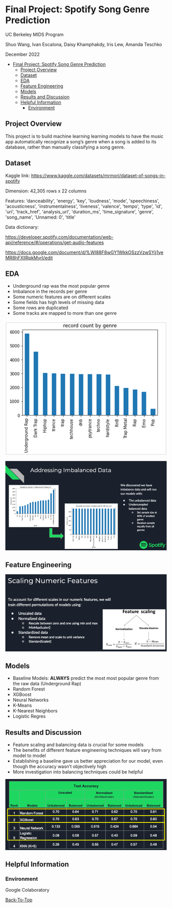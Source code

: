 # Final Project: Spotify Song Genre Prediction

UC Berkeley MIDS Program 

Shuo Wang, Ivan Escalona, Daisy Khamphakdy, Iris Lew, Amanda Teschko

December 2022

- [Final Project: Spotify Song Genre Prediction](#final-project-Spotify-Song-Genre-Prediction)
  - [Project Overview](#project-overview)
  - [Dataset](#dataset)
  - [EDA](#EDA)
  - [Feature Engineering](#Feature-Engineering)
  - [Models](#Models)
  - [Results and Discussion](#Results-and-Discussion)
  - [Helpful Information](#helpful-information)
    - [Environment](#environment)

## Project Overview
This project is to build machine learning learning models to have the music app automatically recognize a song’s genre when a song is added to its database, rather than manually classifying a song genre. 

## Dataset
Kaggle link: https://www.kaggle.com/datasets/mrmorj/dataset-of-songs-in-spotify

Dimension: 42,305 rows x 22 columns

Features: 
‘danceability', 'energy', 'key', 'loudness', 'mode', 'speechiness', 'acousticness', 'instrumentalness', 'liveness', 'valence', 'tempo', 'type', 'id', 'uri', 'track_href', 'analysis_url', 'duration_ms', 'time_signature', 'genre', 'song_name', 'Unnamed: 0', 'title'

Data dictionary:

https://developer.spotify.com/documentation/web-api/reference/#/operations/get-audio-features

https://docs.google.com/document/d/1LWl88F8wGY1WkkOSzzVzwSYij1yeMR8hFXllRpkMyrI/edit

## EDA 
- Underground rap was the most popular genre
- Imbalance in the records per genre
- Some numeric features are on different scales
- Some fields has high levels of missing data
- Some rows are duplicated
- Some tracks are mapped to more than one genre

![alt text](https://github.com/Shuo-Wang-UCBerkeley/2022-fall-assignment-W207-Spotify-Song-Genre-Prediction-Final_Project/blob/main/Images/EDA.png)

![alt text](https://github.com/Shuo-Wang-UCBerkeley/2022-fall-assignment-W207-Spotify-Song-Genre-Prediction-Final_Project/blob/main/Images/Addressing_Imbalanced_Data.png)

## Feature Engineering
![alt text](https://github.com/Shuo-Wang-UCBerkeley/2022-fall-assignment-W207-Spotify-Song-Genre-Prediction-Final_Project/blob/main/Images/Feature_Engineering.png)

## Models
- Baseline Models: **ALWAYS** predict the most most popular genre from the raw data (Underground Rap)
- Random Forest
- XGBoost
- Neural Networks
- K-Means
- K-Nearest Neighbors
- Logistic Regres

## Results and Discussion
- Feature scaling and balancing data is crucial for some models
- The benefits of different feature engineering techniques will vary from model to model
- Establishing a baseline gave us better appreciation for our model, even though the accuracy wasn’t objectively high
- More investigation into balancing techniques could be helpful

![alt text](https://github.com/Shuo-Wang-UCBerkeley/2022-fall-assignment-W207-Spotify-Song-Genre-Prediction-Final_Project/blob/main/Images/Results.png)

## Helpful Information
### Environment
Google Colaboratory

[Back-To-Top](#final-project-Spotify-Song-Genre-Prediction)